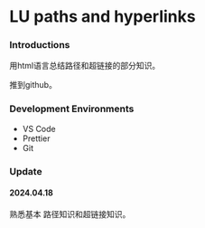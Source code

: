 # LU paths and hyperlinks

### Introductions

用html语言总结路径和超链接的部分知识。

推到github。

### Development Environments    

- VS Code
- Prettier
- Git

### Update

#### 2024.04.18
熟悉基本 路径知识和超链接知识。